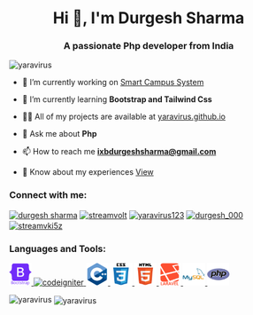 <h1 align="center">Hi 👋, I'm Durgesh Sharma</h1>
<h3 align="center">A passionate Php developer from India</h3>

<p align="left"> <img src="https://komarev.com/ghpvc/?username=yaravirus&label=Profile%20views&color=0e75b6&style=flat" alt="yaravirus" /> </p>

- 🔭 I’m currently working on [Smart Campus System](Ongoing)

- 🌱 I’m currently learning **Bootstrap and Tailwind Css**

- 👨‍💻 All of my projects are available at [yaravirus.github.io](yaravirus.github.io)

- 💬 Ask me about **Php**

- 📫 How to reach me **ixbdurgeshsharma@gmail.com**

- 📄 Know about my experiences [View](https://app.luminpdf.com/viewer/681e050437602fdcfc67d239)

<h3 align="left">Connect with me:</h3>
<p align="left">
<a href="https://linkedin.com/in/durgeshsharma000" target="blank"><img align="center" src="https://raw.githubusercontent.com/rahuldkjain/github-profile-readme-generator/master/src/images/icons/Social/linked-in-alt.svg" alt="durgesh sharma" height="30" width="40" /></a>
<a href="https://instagram.com/streamvolt@51" target="blank"><img align="center" src="https://raw.githubusercontent.com/rahuldkjain/github-profile-readme-generator/master/src/images/icons/Social/instagram.svg" alt="streamvolt" height="30" width="40" /></a>
<a href="https://www.codechef.com/users/yaravirus123" target="blank"><img align="center" src="https://cdn.jsdelivr.net/npm/simple-icons@3.1.0/icons/codechef.svg" alt="yaravirus123" height="30" width="40" /></a>
<a href="https://www.leetcode.com/durgesh_000" target="blank"><img align="center" src="https://raw.githubusercontent.com/rahuldkjain/github-profile-readme-generator/master/src/images/icons/Social/leet-code.svg" alt="durgesh_000" height="30" width="40" /></a>
<a href="https://auth.geeksforgeeks.org/user/streamvki5z" target="blank"><img align="center" src="https://raw.githubusercontent.com/rahuldkjain/github-profile-readme-generator/master/src/images/icons/Social/geeks-for-geeks.svg" alt="streamvki5z" height="30" width="40" /></a>
</p>

<h3 align="left">Languages and Tools:</h3>
<p align="left"> <a href="https://getbootstrap.com" target="_blank" rel="noreferrer"> <img src="https://raw.githubusercontent.com/devicons/devicon/master/icons/bootstrap/bootstrap-plain-wordmark.svg" alt="bootstrap" width="40" height="40"/> </a> <a href="https://codeigniter.com" target="_blank" rel="noreferrer"> <img src="https://cdn.worldvectorlogo.com/logos/codeigniter.svg" alt="codeigniter" width="40" height="40"/> </a> <a href="https://www.w3schools.com/cpp/" target="_blank" rel="noreferrer"> <img src="https://raw.githubusercontent.com/devicons/devicon/master/icons/cplusplus/cplusplus-original.svg" alt="cplusplus" width="40" height="40"/> </a> <a href="https://www.w3schools.com/css/" target="_blank" rel="noreferrer"> <img src="https://raw.githubusercontent.com/devicons/devicon/master/icons/css3/css3-original-wordmark.svg" alt="css3" width="40" height="40"/> </a> <a href="https://www.w3.org/html/" target="_blank" rel="noreferrer"> <img src="https://raw.githubusercontent.com/devicons/devicon/master/icons/html5/html5-original-wordmark.svg" alt="html5" width="40" height="40"/> </a> <a href="https://laravel.com/" target="_blank" rel="noreferrer"> <img src="https://raw.githubusercontent.com/devicons/devicon/master/icons/laravel/laravel-plain-wordmark.svg" alt="laravel" width="40" height="40"/> </a> <a href="https://www.mysql.com/" target="_blank" rel="noreferrer"> <img src="https://raw.githubusercontent.com/devicons/devicon/master/icons/mysql/mysql-original-wordmark.svg" alt="mysql" width="40" height="40"/> </a> <a href="https://www.php.net" target="_blank" rel="noreferrer"> <img src="https://raw.githubusercontent.com/devicons/devicon/master/icons/php/php-original.svg" alt="php" width="40" height="40"/> </a> </p>

<p><img align="left" src="https://github-readme-stats.vercel.app/api/top-langs?username=yaravirus&show_icons=true&locale=en&layout=compact" alt="yaravirus" /></p>

<p>&nbsp;<img align="center" src="https://github-readme-stats.vercel.app/api?username=yaravirus&show_icons=true&locale=en" alt="yaravirus" /></p>
